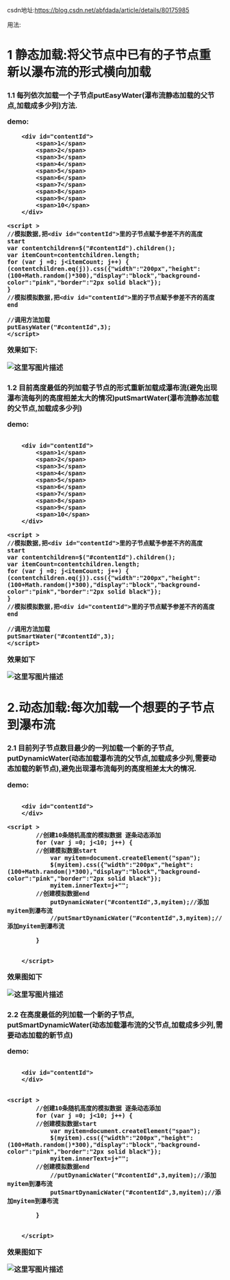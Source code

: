 csdn地址:https://blog.csdn.net/abfdada/article/details/80175985

用法:
<h1>1 静态加载:将父节点中已有的子节点重新以瀑布流的形式横向加载
	<h3> 1.1 每列依次加载一个子节点putEasyWater(瀑布流静态加载的父节点,加载成多少列)方法.

 
demo:
```
	<div id="contentId">
		<span>1</span>
		<span>2</span>
		<span>3</span>
		<span>4</span>
		<span>5</span>
		<span>6</span>
		<span>7</span>
		<span>8</span>
		<span>9</span>
		<span>10</span>
	</div>
  
<script >
//模拟数据,把<div id="contentId">里的子节点赋予参差不齐的高度 start
var contentchildren=$("#contentId").children();
var itemCount=contentchildren.length;
for (var j =0; j<itemCount; j++) {
(contentchildren.eq(j)).css({"width":"200px","height":(100+Math.random()*300),"display":"block","background-color":"pink","border":"2px solid black"});
}
//模拟模拟数据,把<div id="contentId">里的子节点赋予参差不齐的高度 end

//调用方法加载
putEasyWater("#contentId",3);
</script>

```
效果如下:

![这里写图片描述](https://img-blog.csdn.net/201805030954559?watermark/2/text/aHR0cHM6Ly9ibG9nLmNzZG4ubmV0L2FiZmRhZGE=/font/5a6L5L2T/fontsize/400/fill/I0JBQkFCMA==/dissolve/70)

<h3>1.2 目前高度最低的列加载子节点的形式重新加载成瀑布流(避免出现瀑布流每列的高度相差太大的情况)putSmartWater(瀑布流静态加载的父节点,加载成多少列)

demo:

```

	<div id="contentId">
		<span>1</span>
		<span>2</span>
		<span>3</span>
		<span>4</span>
		<span>5</span>
		<span>6</span>
		<span>7</span>
		<span>8</span>
		<span>9</span>
		<span>10</span>
	</div>

<script >
//模拟数据,把<div id="contentId">里的子节点赋予参差不齐的高度 start
var contentchildren=$("#contentId").children();
var itemCount=contentchildren.length;
for (var j =0; j<itemCount; j++) {
(contentchildren.eq(j)).css({"width":"200px","height":(100+Math.random()*300),"display":"block","background-color":"pink","border":"2px solid black"});
}
//模拟模拟数据,把<div id="contentId">里的子节点赋予参差不齐的高度 end

//调用方法加载
putSmartWater("#contentId",3);
</script>

```
效果如下

![这里写图片描述](https://img-blog.csdn.net/20180503100120429?watermark/2/text/aHR0cHM6Ly9ibG9nLmNzZG4ubmV0L2FiZmRhZGE=/font/5a6L5L2T/fontsize/400/fill/I0JBQkFCMA==/dissolve/70)
<h1>2.动态加载:每次加载一个想要的子节点到瀑布流
<h3>2.1 目前列子节点数目最少的一列加载一个新的子节点,
putDynamicWater(动态加载瀑布流的父节点,加载成多少列,需要动态加载的新节点),避免出现瀑布流每列的高度相差太大的情况.

demo:

```

	<div id="contentId">
	</div>

<script >
		//创建10条随机高度的模拟数据 逐条动态添加 
		for (var j =0; j<10; j++) {
		//创建模拟数据start
			var myitem=document.createElement("span");
			$(myitem).css({"width":"200px","height":(100+Math.random()*300),"display":"block","background-color":"pink","border":"2px solid black"});
			myitem.innerText=j+"";
		//创建模拟数据end
			putDynamicWater("#contentId",3,myitem);//添加myitem到瀑布流
			//putSmartDynamicWater("#contentId",3,myitem);//添加myitem到瀑布流

		}
	

	</script>

```
效果图如下

![这里写图片描述](https://img-blog.csdn.net/20180503100808999?watermark/2/text/aHR0cHM6Ly9ibG9nLmNzZG4ubmV0L2FiZmRhZGE=/font/5a6L5L2T/fontsize/400/fill/I0JBQkFCMA==/dissolve/70)
<h3>2.2 在高度最低的列加载一个新的子节点,
putSmartDynamicWater(动态加载瀑布流的父节点,加载成多少列,需要动态加载的新节点)


demo:
```

	<div id="contentId">
	</div>


<script >
		//创建10条随机高度的模拟数据 逐条动态添加 
		for (var j =0; j<10; j++) {
		//创建模拟数据start
			var myitem=document.createElement("span");
			$(myitem).css({"width":"200px","height":(100+Math.random()*300),"display":"block","background-color":"pink","border":"2px solid black"});
			myitem.innerText=j+"";
		//创建模拟数据end
			//putDynamicWater("#contentId",3,myitem);//添加myitem到瀑布流
			putSmartDynamicWater("#contentId",3,myitem);//添加myitem到瀑布流

		}
	

	</script>

```
效果图如下

![这里写图片描述](https://img-blog.csdn.net/20180503101044561?watermark/2/text/aHR0cHM6Ly9ibG9nLmNzZG4ubmV0L2FiZmRhZGE=/font/5a6L5L2T/fontsize/400/fill/I0JBQkFCMA==/dissolve/70)
